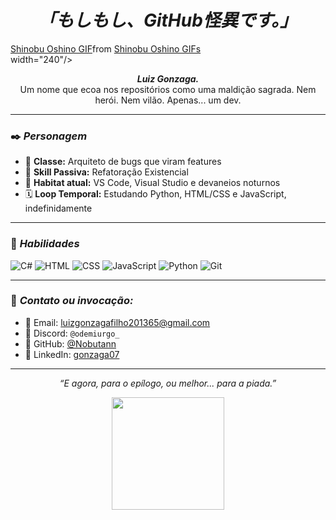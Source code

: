 <h1 align="center"><i>「もしもし、GitHub怪異です。」</i></h1>

<p align="center">
  <div class="tenor-gif-embed" data-postid="21914900" data-share-method="host" data-aspect-ratio="1.77778" data-width="100%"><a href="https://tenor.com/view/shinobu-oshino-gif-21914900">Shinobu Oshino GIF</a>from <a href="https://tenor.com/search/shinobu+oshino-gifs">Shinobu Oshino GIFs</a></div> <script type="text/javascript" async src="https://tenor.com/embed.js"></script> width="240"/>
</p>

<p align="center">
  <strong><i>Luiz Gonzaga.</i></strong><br>
  Um nome que ecoa nos repositórios como uma maldição sagrada.  
  Nem herói. Nem vilão. Apenas... um dev.
</p>

---

### ✒️ <i>Personagem</i>

- 🧠 **Classe:** Arquiteto de bugs que viram features  
- 🧪 **Skill Passiva:** Refatoração Existencial  
- 📍 **Habitat atual:** VS Code, Visual Studio e devaneios noturnos  
- 🗓️ **Loop Temporal:** Estudando Python, HTML/CSS e JavaScript, indefinidamente

---

### 🎴 <i>Habilidades</i>

![C#](https://img.shields.io/badge/C%23-6e40c9?style=flat-square&logo=c-sharp&logoColor=white)
![HTML](https://img.shields.io/badge/HTML5-b7472a?style=flat-square&logo=html5&logoColor=white)
![CSS](https://img.shields.io/badge/CSS3-29386c?style=flat-square&logo=css3&logoColor=white)
![JavaScript](https://img.shields.io/badge/JS-fdc134?style=flat-square&logo=javascript&logoColor=black)
![Python](https://img.shields.io/badge/Python-3776AB?style=flat-square&logo=python&logoColor=white)
![Git](https://img.shields.io/badge/Git-F05032?style=flat-square&logo=git&logoColor=white)


---

### 📡 <i>Contato ou invocação:</i>

- 📧 Email: luizgonzagafilho201365@gmail.com  
- 🧃 Discord: `@odemiurgo_`  
- 🦇 GitHub: [@Nobutann](https://github.com/Nobutann)
- 💼 LinkedIn: [gonzaga07](https://www.linkedin.com/in/gonzaga07/)


---

<p align="center"><i>“E agora, para o epílogo, ou melhor... para a piada.”</i></p>

<p align="center">
  <img src="https://media.tenor.com/_XcNjYXQ_dQAAAAC/monogatari-shinobu.gif" width="180"/>
</p>